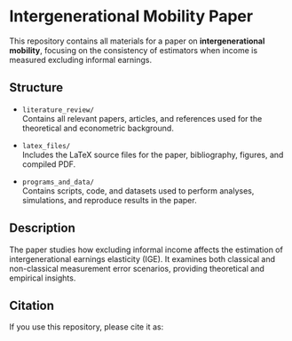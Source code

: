 # Intergenerational Mobility Paper

This repository contains all materials for a paper on **intergenerational mobility**, focusing on the consistency of estimators when income is measured excluding informal earnings.

## Structure

- `literature_review/`  
  Contains all relevant papers, articles, and references used for the theoretical and econometric background.

- `latex_files/`  
  Includes the LaTeX source files for the paper, bibliography, figures, and compiled PDF.

- `programs_and_data/`  
  Contains scripts, code, and datasets used to perform analyses, simulations, and reproduce results in the paper.

## Description

The paper studies how excluding informal income affects the estimation of intergenerational earnings elasticity (IGE). It examines both classical and non-classical measurement error scenarios, providing theoretical and empirical insights.

## Citation

If you use this repository, please cite it as:

